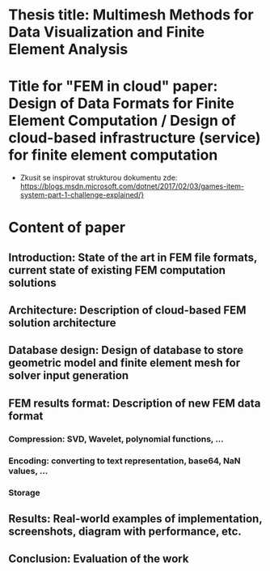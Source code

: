 # Thesis title: Multimesh Methods for Data Visualization and Finite Element Analysis

# Title for "FEM in cloud" paper: Design of Data Formats for Finite Element Computation / Design of cloud-based infrastructure (service) for finite element computation

* Zkusit se inspirovat strukturou dokumentu zde: https://blogs.msdn.microsoft.com/dotnet/2017/02/03/games-item-system-part-1-challenge-explained/}

# Content of paper

## Introduction: State of the art in FEM file formats, current state of existing FEM computation solutions

## Architecture: Description of cloud-based FEM solution architecture

## Database design: Design of database to store geometric model and finite element mesh for solver input generation 

## FEM results format: Description of new FEM data format
### Compression: SVD, Wavelet, polynomial functions, ...
### Encoding: converting to text representation, base64, NaN values, ...
### Storage

## Results: Real-world examples of implementation, screenshots, diagram with performance, etc.

## Conclusion: Evaluation of the work